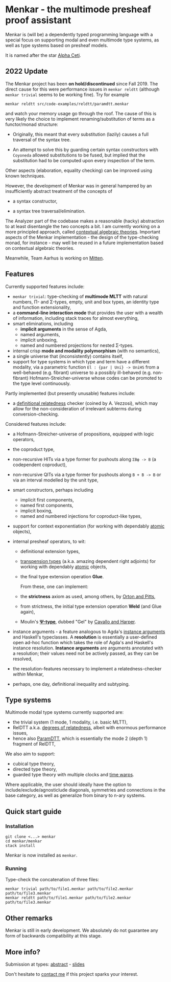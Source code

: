 # Menkar - the multimode presheaf proof assistant

Menkar is (will be) a dependently typed programming language with a special focus on supporting modal and even multimode type systems, as well as type systems based on presheaf models.

It is named after the star [Alpha Ceti][alphaceti].

## 2022 Update

The Menkar project has been **on hold/discontinued** since Fall 2019. The direct cause for this were performance issues in `menkar reldtt` (although `menkar trivial` seems to be working fine). Try for example

```
menkar reldtt src/code-examples/reldtt/paramdtt.menkar
```

and watch your memory usage go through the roof. The cause of this is very likely the choice to implement renaming/substitution of terms as a functor/monad structure:

* Originally, this meant that every substitution (lazily) causes a full traversal of the syntax tree.

* An attempt to solve this by guarding certain syntax constructors with `Coyoneda` allowed substitutions to be fused, but implied that the substitution had to be computed upon every inspection of the term.

Other aspects (elaboration, equality checking) can be improved using known techniques.

However, the development of Menkar was in general hampered by an insufficiently abstract treatment of the concepts of

* a syntax constructor,

* a syntax tree traversal/elimination.

The Analyzer part of the codebase makes a reasonable (hacky) abstraction to at least disentangle the two concepts a bit. I am currently working on a more principled approach, called [contextual algebraic theories](https://github.com/anuyts/ctx-alg/). Important aspects of the Menkar implementation - the design of the type-checking monad, for instance - may well be reused in a future implementation based on contextual algebraic theories.

Meanwhile, Team Aarhus is working on [Mitten](https://github.com/logsem/mitten_preorder).

## Features

Currently supported features include:

* `menkar trivial`: type-checking of **multimode MLTT** with natural numbers, Π- and Σ-types, empty, unit and box types, an identity type and function extensionality,
* a **command-line interaction mode** that provides the user with a wealth of information, including stack traces for almost everything,
* smart eliminations, including
   * **implicit arguments** in the sense of Agda,
   * named arguments,
   * implicit unboxing,
   * named and numbered projections for nested Σ-types.
* internal crisp **mode and modality polymorphism** (with no semantics),
* a single universe that (inconsistently) contains itself,
* support for type systems in which type and term have a different modality, via a parametric function `El : {par | Uni} -> UniHS` from a well-behaved (e.g. fibrant) universe to a possibly ill-behaved (e.g. non-fibrant) Hofmann-Streicher-universe whose codes can be promoted to the type level continuously.

Partly implemented (but presently unusable) features include:

* a [definitional relatedness][reldtt] checker (coined by A. Vezzosi), which may allow for the non-consideration of irrelevant subterms during conversion-checking.

Considered features include:

* a Hofmann-Streicher-universe of propositions, equipped with logic operators,

* the coproduct type,

* non-recursive HITs via a type former for pushouts along `ΣBφ -> B` (a codependent coproduct),

* non-recursive QITs via a type former for pushouts along `B + B -> B` or via an interval modelled by the unit type,

* smart constructors, perhaps including
  
   * implicit first components,
   * named first components,
   * implicit boxing,
   * named and numbered injections for coproduct-like types,

* support for context exponentiation (for working with dependably [atomic][nlab-tiny] objects),

* internal presheaf operators, to wit:
  
   * definitional extension types,
  
   * [transpension types][transpension] (a.k.a. amazing dependent right adjoints) for working with dependably [atomic][nlab-tiny] objects,
  
   * the final type extension operation **Glue**.
     
     From these, one can implement:
  
   * the **strictness** axiom as used, among others, by [Orton and Pitts][strictness],
  
   * from strictness, the initial type extension operation **Weld** (and Glue again),
  
   * Moulin's [**Ψ-type**][psi], dubbed "Gel" by [Cavallo and Harper][relativity].

* instance arguments - a feature analogous to Agda's [instance arguments][bright-side-of-typeclasses] and Haskell's typeclasses.
  A **resolution** is essentially a user-defined open ad-hoc function which takes the role of Agda's and Haskell's instance resolution. **Instance arguments** are arguments annotated with a resolution; their values need not be actively passed, as they can be resolved,

* the resolution-features necessary to implement a relatedness-checker *within* Menkar,

* perhaps, one day, definitional inequality and subtyping.

## Type systems

Multimode modal type systems currently supported are:

* the trivial system (1 mode, 1 modality, i.e. basic MLTT),
* RelDTT a.k.a. [degrees of relatedness][reldtt], albeit with enormous performance issues,
* hence also [ParamDTT][paramdtt], which is essentially the mode 2 (depth 1) fragment of RelDTT,

We also aim to support:

* cubical type theory,
* directed type theory,
* guarded type theory with multiple clocks and [time warps][time-warps].

Where applicable, the user should ideally have the option to include/exclude/agnosticlude diagonals, symmetries and connections in the base category, as well as generalize from binary to n-ary systems.

## Quick start guide

### Installation

```
git clone <...> menkar
cd menkar/menkar
stack install
```

Menkar is now installed as `menkar`.

### Running

Type-check the concatenation of three files:

```
menkar trivial path/to/file1.menkar path/to/file2.menkar path/to/file3.menkar
menkar reldtt path/to/file1.menkar path/to/file2.menkar path/to/file3.menkar
```

## Other remarks

Menkar is still in early development. We absolutely do not guarantee any form of backwards compatibility at this stage.

## More info?

Submission at types: [abstract][types-abstract] - [slides][types-slides]

Don't hesitate to [contact me](https://anuyts.github.io) if this project sparks your interest.

[alphaceti]: https://en.wikipedia.org/wiki/Alpha_Ceti
[reldtt]: https://doi.org/10.1145/3209108.3209119
[bright-side-of-typeclasses]: https://doi.org/10.1145/2034574.2034796
[nlab-tiny]: https://ncatlab.org/nlab/show/tiny+object
[nlab-amazing]: https://ncatlab.org/nlab/show/amazing+right+adjoint
[psi]: https://research.chalmers.se/publication/235758
[paramdtt]: https://doi.org/10.1145/3110276
[strictness]: https://doi.org/10.23638/LMCS-14(4:23)2018
[time-warps]: https://arxiv.org/abs/1805.11021v1
[relativity]: https://arxiv.org/abs/1901.00489
[transpension]: https://people.cs.kuleuven.be/~andreas.nuyts/transpension-types19.pdf
[types-abstract]: https://people.cs.kuleuven.be/~andreas.nuyts/menkar-types19.pdf
[types-slides]: https://people.cs.kuleuven.be/~andreas.nuyts/pres-menkar-types19.pdf
